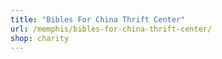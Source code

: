 ```yaml
---
title: "Bibles For China Thrift Center"
url: /memphis/bibles-for-china-thrift-center/
shop: charity
---
```

